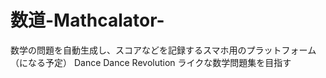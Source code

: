 数道-Mathcalator-
==========================================

数学の問題を自動生成し、スコアなどを記録するスマホ用のプラットフォーム（になる予定）
Dance Dance Revolution ライクな数学問題集を目指す
